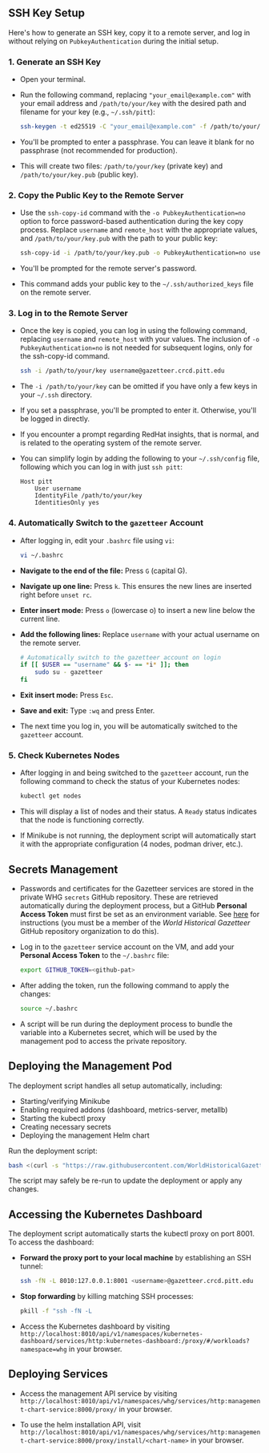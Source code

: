 ## SSH Key Setup

Here's how to generate an SSH key, copy it to a remote server, and log in without relying on `PubkeyAuthentication` during the initial setup.

### 1. Generate an SSH Key

* Open your terminal.
* Run the following command, replacing `"your_email@example.com"` with your email address and `/path/to/your/key` with the desired path and filename for your key (e.g., `~/.ssh/pitt`):

  ```bash
  ssh-keygen -t ed25519 -C "your_email@example.com" -f /path/to/your/key
  ```

* You'll be prompted to enter a passphrase. You can leave it blank for no passphrase (not recommended for production).
* This will create two files: `/path/to/your/key` (private key) and `/path/to/your/key.pub` (public key).

### 2. Copy the Public Key to the Remote Server

* Use the `ssh-copy-id` command with the `-o PubkeyAuthentication=no` option to force password-based authentication during the key copy process. Replace `username` and `remote_host` with the appropriate values, and `/path/to/your/key.pub` with the path to your public key:

  ```bash
  ssh-copy-id -i /path/to/your/key.pub -o PubkeyAuthentication=no username@gazetteer.crcd.pitt.edu
  ```

* You'll be prompted for the remote server's password.
* This command adds your public key to the `~/.ssh/authorized_keys` file on the remote server.

### 3. Log in to the Remote Server

* Once the key is copied, you can log in using the following command, replacing `username` and `remote_host` with your values. The inclusion of `-o PubkeyAuthentication=no` is not needed for subsequent logins, only for the ssh-copy-id command.

    ```bash
    ssh -i /path/to/your/key username@gazetteer.crcd.pitt.edu
    ```

* The `-i /path/to/your/key` can be omitted if you have only a few keys in your `~/.ssh` directory.
* If you set a passphrase, you'll be prompted to enter it. Otherwise, you'll be logged in directly.
* If you encounter a prompt regarding RedHat insights, that is normal, and is related to the operating system of the remote server.
* You can simplify login by adding the following to your `~/.ssh/config` file, following which you can log in with just `ssh pitt`:

  ```plaintext
  Host pitt
      User username
      IdentityFile /path/to/your/key
      IdentitiesOnly yes
  ```

### 4. Automatically Switch to the `gazetteer` Account

* After logging in, edit your `.bashrc` file using `vi`:

  ```bash
  vi ~/.bashrc
  ```

* **Navigate to the end of the file:** Press `G` (capital G).
* **Navigate up one line:** Press `k`. This ensures the new lines are inserted right before `unset rc`.
* **Enter insert mode:** Press `o` (lowercase o) to insert a new line below the current line.
* **Add the following lines:** Replace `username` with your actual username on the remote server.

  ```bash
  # Automatically switch to the gazetteer account on login
  if [[ $USER == "username" && $- == *i* ]]; then
      sudo su - gazetteer
  fi
  ```

* **Exit insert mode:** Press `Esc`.
* **Save and exit:** Type `:wq` and press Enter.

* The next time you log in, you will be automatically switched to the `gazetteer` account.

### 5. Check Kubernetes Nodes

* After logging in and being switched to the `gazetteer` account, run the following command to check the status of your Kubernetes nodes:

  ```bash
  kubectl get nodes
  ```

* This will display a list of nodes and their status. A `Ready` status indicates that the node is functioning correctly.
* If Minikube is not running, the deployment script will automatically start it with the appropriate configuration (4 nodes, podman driver, etc.).

## Secrets Management

* Passwords and certificates for the Gazetteer services are stored in the private WHG `secrets` GitHub repository. These are retrieved automatically during the deployment process, but a GitHub **Personal Access Token** must first be set as an environment variable. See [here](https://github.com/WorldHistoricalGazetteer/secrets?tab=readme-ov-file#setting-up-remote-programmatic-access) for instructions (you must be a member of the _World Historical Gazetteer_ GitHub repository organization to do this).

* Log in to the `gazetteer` service account on the VM, and add your **Personal Access Token** to the `~/.bashrc` file:

  ```bash
  export GITHUB_TOKEN=<github-pat>
  ```

* After adding the token, run the following command to apply the changes:

  ```bash
  source ~/.bashrc
  ```

* A script will be run during the deployment process to bundle the variable into a Kubernetes secret, which will be used by the management pod to access the private repository.

## Deploying the Management Pod

The deployment script handles all setup automatically, including:
- Starting/verifying Minikube
- Enabling required addons (dashboard, metrics-server, metallb)
- Starting the kubectl proxy
- Creating necessary secrets
- Deploying the management Helm chart

Run the deployment script:

```bash
bash <(curl -s "https://raw.githubusercontent.com/WorldHistoricalGazetteer/place/main/deployment/deploy.sh")
```

The script may safely be re-run to update the deployment or apply any changes.

## Accessing the Kubernetes Dashboard

The deployment script automatically starts the kubectl proxy on port 8001. To access the dashboard:

* **Forward the proxy port to your local machine** by establishing an SSH tunnel:
     ```bash
     ssh -fN -L 8010:127.0.0.1:8001 <username>@gazetteer.crcd.pitt.edu
     ```
  
* **Stop forwarding** by killing matching SSH processes:
     ```bash
     pkill -f "ssh -fN -L
     ```

* Access the Kubernetes dashboard by visiting `http://localhost:8010/api/v1/namespaces/kubernetes-dashboard/services/http:kubernetes-dashboard:/proxy/#/workloads?namespace=whg` in your browser.

## Deploying Services

* Access the management API service by visiting `http://localhost:8010/api/v1/namespaces/whg/services/http:management-chart-service:8000/proxy/` in your browser.

* To use the helm installation API, visit `http://localhost:8010/api/v1/namespaces/whg/services/http:management-chart-service:8000/proxy/install/<chart-name>` in your browser.